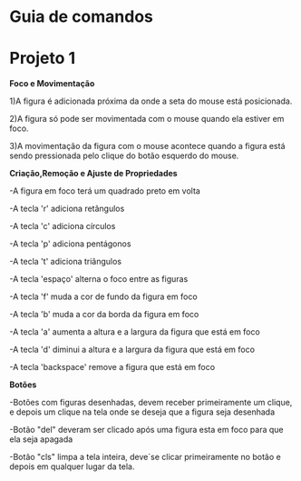 # Guia de comandos
# Projeto 1

**Foco e Movimentação**
<p>1)A figura é adicionada próxima da onde a seta do mouse está posicionada.
<p>2)A figura só pode ser movimentada com o mouse quando ela estiver em foco.
<p>3)A movimentação da figura com o mouse acontece quando a figura está sendo pressionada pelo clique do botão esquerdo do mouse.
<p>  
<p>
  
**Criação,Remoção e Ajuste de Propriedades**
<p>-A figura em foco terá um quadrado preto em volta
<p>-A tecla 'r' adiciona retângulos
<p>-A tecla 'c' adiciona círculos
<p>-A tecla 'p' adiciona pentágonos
<p>-A tecla 't' adiciona triângulos
<p>-A tecla 'espaço' alterna o foco entre as figuras
<p>-A tecla 'f' muda a cor de fundo da figura em foco
<p>-A tecla 'b' muda a cor da borda da figura em foco
<p>-A tecla 'a' aumenta a altura e a largura da figura que está em foco
<p>-A tecla 'd' diminui a altura e a largura da figura que está em foco
<p>-A tecla 'backspace' remove a figura que está em foco
<p>
<p>

  **Botões**
<p>-Botões com figuras desenhadas, devem receber primeiramente um clique, e depois um clique na tela onde se deseja que a figura seja desenhada
<p>-Botão "del" deveram ser clicado após uma figura esta em foco para que ela seja apagada
<p>-Botão "cls" limpa a tela inteira, deve´se clicar primeiramente no botão e depois em qualquer lugar da tela.
